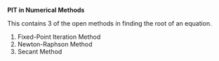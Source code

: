 **PIT in Numerical Methods**

This contains 3 of the open methods in finding the root of an equation.

1. Fixed-Point Iteration Method
2. Newton-Raphson Method
3. Secant Method

